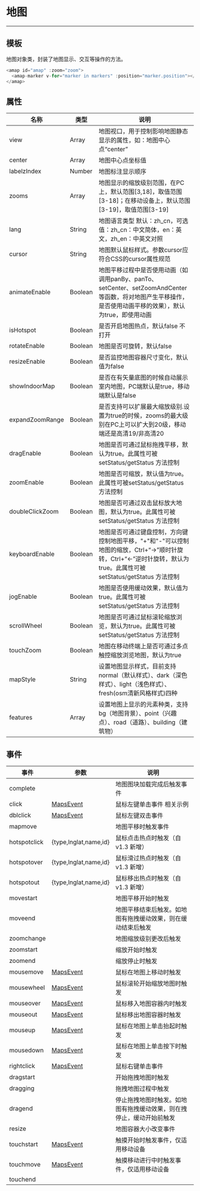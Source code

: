 # 地图

---

## 模板

地图对象类，封装了地图显示、交互等操作的方法。

```javascript
<amap id="amap" :zoom="zoom">
  <amap-marker v-for="marker in markers" :position="marker.position"></amap-marker>
</amap>
```

## 属性

名称 | 类型 | 说明
---|---|---|
view | Array | 地图视口，用于控制影响地图静态显示的属性，如：地图中心点“center”
center | Array | 地图中心点坐标值
labelzIndex | Number | 地图标注显示顺序
zooms | Array | 地图显示的缩放级别范围，在PC上，默认范围[3,18]，取值范围[3-18]；在移动设备上，默认范围[3-19]，取值范围[3-19]
lang | String | 地图语言类型 默认：zh_cn，可选值：zh_cn：中文简体，en：英文，zh_en：中英文对照
cursor | String | 地图默认鼠标样式。参数cursor应符合CSS的cursor属性规范
animateEnable | Boolean | 地图平移过程中是否使用动画（如调用panBy、panTo、setCenter、setZoomAndCenter等函数，将对地图产生平移操作，是否使用动画平移的效果），默认为true，即使用动画
isHotspot | Boolean | 是否开启地图热点，默认false 不打开
rotateEnable | Boolean  | 地图是否可旋转，默认false
resizeEnable | Boolean  | 是否监控地图容器尺寸变化，默认值为false
showIndoorMap | Boolean  | 	是否在有矢量底图的时候自动展示室内地图，PC端默认是true，移动端默认是false
expandZoomRange | Boolean | 	是否支持可以扩展最大缩放级别.设置为true的时候，zooms的最大级别在PC上可以扩大到20级，移动端还是高清19/非高清20
dragEnable | Boolean  | 	地图是否可通过鼠标拖拽平移，默认为true。此属性可被setStatus/getStatus 方法控制
zoomEnable | Boolean  | 	地图是否可缩放，默认值为true。此属性可被setStatus/getStatus 方法控制
doubleClickZoom | Boolean  | 	地图是否可通过双击鼠标放大地图，默认为true。此属性可被setStatus/getStatus 方法控制
keyboardEnable | Boolean  | 	地图是否可通过键盘控制，方向键控制地图平移，"+"和"-"可以控制地图的缩放，Ctrl+“→”顺时针旋转，Ctrl+“←”逆时针旋转，默认为true。此属性可被setStatus/getStatus 方法控制
jogEnable | Boolean  | 	地图是否使用缓动效果，默认值为true。此属性可被setStatus/getStatus 方法控制
scrollWheel | Boolean  | 	地图是否可通过鼠标滚轮缩放浏览，默认为true。此属性可被setStatus/getStatus 方法控制
touchZoom | Boolean  | 	地图在移动终端上是否可通过多点触控缩放浏览地图，默认为true
mapStyle	| String |	设置地图显示样式，目前支持normal（默认样式）、dark（深色样式）、light（浅色样式）、fresh(osm清新风格样式)四种
features	| Array	| 设置地图上显示的元素种类，支持bg（地图背景）、point（兴趣点）、road（道路）、building（建筑物）

## 事件

事件 | 参数 | 说明
---|---|---|
complete | |地图图块加载完成后触发事件
click |[MapsEvent](http://lbs.amap.com/api/javascript-api/reference/event/#MapsEvent) |鼠标左键单击事件 相关示例
dblclick |[MapsEvent](http://lbs.amap.com/api/javascript-api/reference/event/#MapsEvent) |鼠标左键双击事件
mapmove | |地图平移时触发事件
hotspotclick |{type,lnglat,name,id} |鼠标点击热点时触发（自v1.3 新增）
hotspotover |{type,lnglat,name,id} |鼠标滑过热点时触发（自v1.3 新增）
hotspotout |{type,lnglat,name,id} |鼠标移出热点时触发（自v1.3 新增）
movestart | |地图平移开始时触发
moveend | |地图平移结束后触发。如地图有拖拽缓动效果，则在缓动结束后触发
zoomchange | |地图缩放级别更改后触发
zoomstart | |缩放开始时触发
zoomend | |缩放停止时触发
mousemove |[MapsEvent](http://lbs.amap.com/api/javascript-api/reference/event/#MapsEvent) |鼠标在地图上移动时触发
mousewheel |[MapsEvent](http://lbs.amap.com/api/javascript-api/reference/event/#MapsEvent) |鼠标滚轮开始缩放地图时触发
mouseover |[MapsEvent](http://lbs.amap.com/api/javascript-api/reference/event/#MapsEvent) |鼠标移入地图容器内时触发
mouseout |[MapsEvent](http://lbs.amap.com/api/javascript-api/reference/event/#MapsEvent) |鼠标移出地图容器时触发
mouseup |[MapsEvent](http://lbs.amap.com/api/javascript-api/reference/event/#MapsEvent) |鼠标在地图上单击抬起时触发
mousedown |[MapsEvent](http://lbs.amap.com/api/javascript-api/reference/event/#MapsEvent) |鼠标在地图上单击按下时触发
rightclick |[MapsEvent](http://lbs.amap.com/api/javascript-api/reference/event/#MapsEvent) |鼠标右键单击事件
dragstart | |开始拖拽地图时触发
dragging | |拖拽地图过程中触发
dragend | |停止拖拽地图时触发。如地图有拖拽缓动效果，则在拽停止，缓动开始前触发
resize | |地图容器大小改变事件
touchstart |[MapsEvent](http://lbs.amap.com/api/javascript-api/reference/event/#MapsEvent) |触摸开始时触发事件，仅适用移动设备
touchmove	|[MapsEvent](http://lbs.amap.com/api/javascript-api/reference/event/#MapsEvent)	|触摸移动进行中时触发事件，仅适用移动设备
touchend | |
